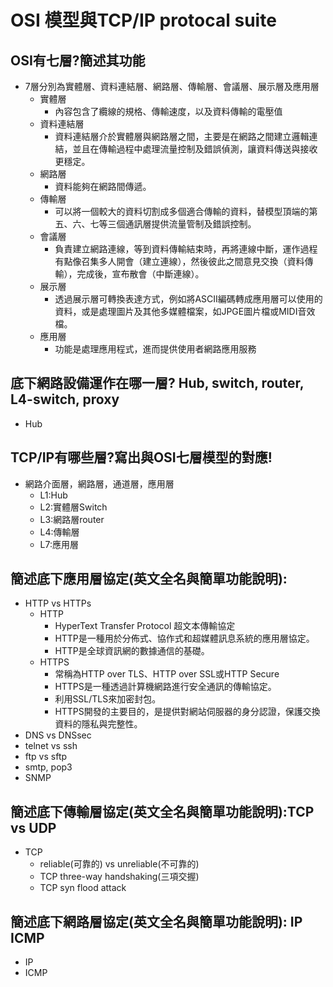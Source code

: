 # OSI 模型與TCP/IP protocal suite

## OSI有七層?簡述其功能
- 7層分別為實體層、資料連結層、網路層、傳輸層、會議層、展示層及應用層
  - 實體層
    - 內容包含了纜線的規格、傳輸速度，以及資料傳輸的電壓值
  - 資料連結層
    - 資料連結層介於實體層與網路層之間，主要是在網路之間建立邏輯連結，並且在傳輸過程中處理流量控制及錯誤偵測，讓資料傳送與接收更穩定。
  - 網路層
    - 資料能夠在網路間傳遞。
  - 傳輸層
    - 可以將一個較大的資料切割成多個適合傳輸的資料，替模型頂端的第五、六、七等三個通訊層提供流量管制及錯誤控制。
  - 會議層
    - 負責建立網路連線，等到資料傳輸結束時，再將連線中斷，運作過程有點像召集多人開會（建立連線），然後彼此之間意見交換（資料傳輸），完成後，宣布散會（中斷連線）。
  - 展示層
    - 透過展示層可轉換表達方式，例如將ASCII編碼轉成應用層可以使用的資料，或是處理圖片及其他多媒體檔案，如JPGE圖片檔或MIDI音效檔。
  - 應用層
    - 功能是處理應用程式，進而提供使用者網路應用服務
    
## 底下網路設備運作在哪一層? Hub, switch, router, L4-switch, proxy
- Hub

## TCP/IP有哪些層?寫出與OSI七層模型的對應!
- 網路介面層，網路層，通道層，應用層 
  - L1:Hub
  - L2:實體層Switch
  - L3:網路層router
  - L4:傳輸層
  - L7:應用層
## 簡述底下應用層協定(英文全名與簡單功能說明):
- HTTP vs HTTPs
  - HTTP
    - HyperText Transfer Protocol 超文本傳輸協定
    - HTTP是一種用於分佈式、協作式和超媒體訊息系統的應用層協定。
    - HTTP是全球資訊網的數據通信的基礎。
  - HTTPS
    - 常稱為HTTP over TLS、HTTP over SSL或HTTP Secure
    - HTTPS是一種透過計算機網路進行安全通訊的傳輸協定。
    - 利用SSL/TLS來加密封包。
    - HTTPS開發的主要目的，是提供對網站伺服器的身分認證，保護交換資料的隱私與完整性。
- DNS vs DNSsec
- telnet vs ssh
- ftp vs sftp
- smtp, pop3
- SNMP

## 簡述底下傳輸層協定(英文全名與簡單功能說明):TCP vs UDP
  - TCP
    - reliable(可靠的) vs unreliable(不可靠的)
    - TCP three-way handshaking(三項交握)
    - TCP syn flood attack
## 簡述底下網路層協定(英文全名與簡單功能說明): IP ICMP
- IP
- ICMP

